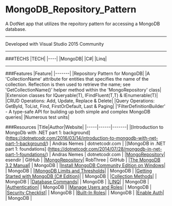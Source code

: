 # MongoDB_Repository_Pattern
A DotNet app that utilizes the repoitory pattern for accessing a MongoDB database.

---

Developed with Visual Studio 2015 Community

---

###TECHS
|TECH|
|----|
|MongoDB|
|C#|
|Linq|

---

###Features
|Feature|
|-------|
|Repository Pattern for MongoDB|
|A 'CollectionName' attribute for entities that specifies the name of the collection. Reflection is then used to retrieve the name; see 'GetCollectionName()' helper method within the 'MongoRepository' class|
|Extension classes for IQueryable(T), IFindFluent(T,T) & IEnumerable(T)|
|CRUD Operations: Add, Update, Replace & Delete|
|Query Operations: GetById, ToList, Find, FirstOrDefault, Last & Paging|
|'FilterDefinitionBuilder' - A type-safe API for building up both simple and complex MongoDB queries|
|Numerous test units|


###Resources
|Title|Author|Website|
|-----|------|-------|
|[Introduction to MongoDb with .NET part 1: background] (https://dotnetcodr.com/2016/03/14/introduction-to-mongodb-with-net-part-1-background/) | Andras Nemes | dotnetcodr.com |
|[MongoDB in .NET part 1: foundations] (https://dotnetcodr.com/2014/07/28/mongodb-in-net-part-1-foundations/) | Andras Nemes | dotnetcodr.com |
|[MongoRepository](https://github.com/esendir/MongoRepository)| esendir | GitHub |
|[MongoRepository](https://github.com/RobThree/MongoRepository)| RobThree | GitHub |
|[The MongoDB 3.2 Manual](https://docs.mongodb.com/manual/)| | MongoDB |
|[Install MongoDB Community Edition on Windows](https://docs.mongodb.com/manual/tutorial/install-mongodb-on-windows/)| | MongoDB |
|[IMongoDB Limits and Thresholds](https://docs.mongodb.com/manual/reference/limits/)| | MongoDB |
|[Getting Started with MongoDB (C# Edition)](https://docs.mongodb.com/getting-started/csharp/)| | MongoDB |
|[Collection Methods](https://docs.mongodb.com/manual/reference/method/js-collection/)| | MongoDB |
|[Database Commands](https://docs.mongodb.com/manual/reference/command/)| | MongoDB |
|[LINQ](http://mongodb.github.io/mongo-csharp-driver/2.2/reference/driver/crud/linq/)| | MongoDB |
|[Authentication](http://mongodb.github.io/mongo-csharp-driver/2.2/reference/driver/authentication/)| | MongoDB |
|[Manage Users and Roles](https://docs.mongodb.com/manual/tutorial/manage-users-and-roles/)| | MongoDB |
|[Security Checklist](https://docs.mongodb.com/manual/administration/security-checklist/)| | MongoDB |
|[Built-In Roles](https://docs.mongodb.com/manual/core/security-built-in-roles/)| | MongoDB |
|[Enable Auth](https://docs.mongodb.com/manual/tutorial/enable-authentication/)| | MongoDB |
